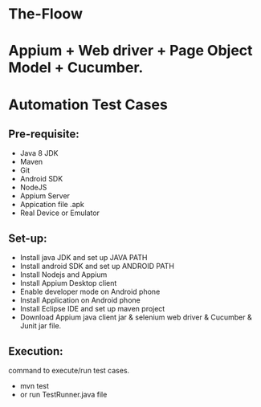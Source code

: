 # The-Floow

# Appium + Web driver + Page Object Model + Cucumber. 
# Automation Test Cases

Pre-requisite:
-------------
 * Java 8 JDK
 * Maven 
 * Git
 * Android SDK
 * NodeJS
 * Appium Server
 * Appication file .apk 
 * Real Device or Emulator
 
 Set-up:
---------
* Install java JDK and set up JAVA PATH
* Install android SDK and set up ANDROID PATH
* Install Nodejs and Appium 
* Install Appium Desktop client
* Enable developer mode on Android phone
* Install Application on Android phone
* Install Eclipse IDE and set up maven project
* Download Appium java client jar & selenium web driver & Cucumber & Junit jar file.
 
Execution:
----------
command to execute/run test cases.
  * mvn test
  * or run TestRunner.java file

